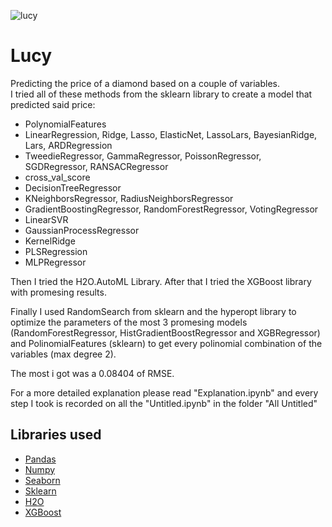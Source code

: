 ![lucy](https://github.com/DiegoCefalo/Lucy/blob/main/img/Lucy_diamonds.jpg)
# Lucy
Predicting the price of a diamond based on a couple of variables.  
I tried all of these methods from the sklearn library to create a model that predicted said price:
- PolynomialFeatures
- LinearRegression, Ridge, Lasso, ElasticNet, LassoLars, BayesianRidge, Lars, ARDRegression
- TweedieRegressor, GammaRegressor, PoissonRegressor, SGDRegressor, RANSACRegressor
- cross_val_score
- DecisionTreeRegressor
- KNeighborsRegressor, RadiusNeighborsRegressor
- GradientBoostingRegressor, RandomForestRegressor, VotingRegressor
- LinearSVR
- GaussianProcessRegressor
- KernelRidge
- PLSRegression
- MLPRegressor  
</a>
Then I tried the H2O.AutoML Library.  
After that I tried the XGBoost library with promesing results.  

Finally I used RandomSearch from sklearn and the hyperopt library to optimize the parameters of the most 3 promesing models (RandomForestRegressor, HistGradientBoostRegressor and XGBRegressor) and PolinomialFeatures (sklearn) to get every polinomial combination of the variables (max degree 2).  

The most i got was a 0.08404 of RMSE.

For a more detailed explanation please read "Explanation.ipynb" and every step I took is recorded on all the "Untitled.ipynb" in the folder "All Untitled"

 ## Libraries used
 * [Pandas](https://pandas.pydata.org/docs/)
 * [Numpy](https://numpy.org/doc/stable/)
 * [Seaborn](https://seaborn.pydata.org/)
 * [Sklearn](https://scikit-learn.org/stable/index.html)
 * [H2O](https://docs.h2o.ai/h2o/latest-stable/h2o-docs/automl.html)
 * [XGBoost](https://xgboost.readthedocs.io/en/latest/)


